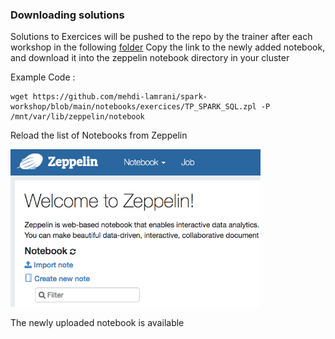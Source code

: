 ### Downloading solutions

Solutions to Exercices will be pushed to the repo by the trainer after each workshop in the following [folder](/notebooks/solutions)
Copy the link to the newly added notebook, and download it into the zeppelin notebook directory in your cluster

Example Code : 

```
wget https://github.com/mehdi-lamrani/spark-workshop/blob/main/notebooks/exercices/TP_SPARK_SQL.zpl -P /mnt/var/lib/zeppelin/notebook
```

Reload the list of Notebooks from Zeppelin

<img src="/doc/img/zeppelin-reload-notes.png" width="400">

The newly uploaded notebook is available
